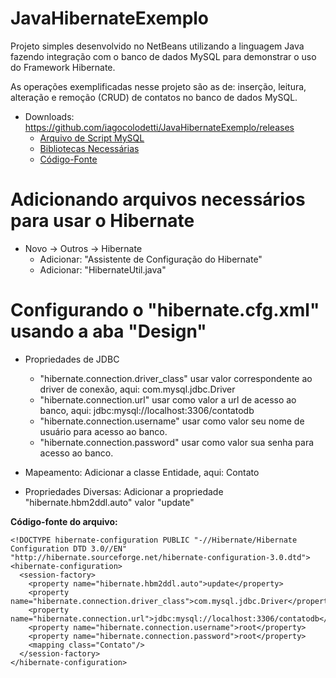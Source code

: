 # JavaHibernateExemplo

Projeto simples desenvolvido no NetBeans utilizando a linguagem Java fazendo integração com o banco de dados MySQL para demonstrar o uso do Framework Hibernate.

As operações exemplificadas nesse projeto são as de: inserção, leitura, alteração e remoção (CRUD) de contatos no banco de dados MySQL.

* Downloads: https://github.com/iagocolodetti/JavaHibernateExemplo/releases
   * [Arquivo de Script MySQL](https://github.com/iagocolodetti/JavaHibernateExemplo/releases/download/v1.1/contatodb.sql "contatodb.sql")
   * [Bibliotecas Necessárias](https://github.com/iagocolodetti/JavaHibernateExemplo/releases/download/v1.1/bibliotecas.zip "bibliotecas.zip")
   * [Código-Fonte](https://github.com/iagocolodetti/JavaHibernateExemplo/archive/v1.1.zip "v1.1.zip")



# Adicionando arquivos necessários para usar o Hibernate

* Novo -> Outros -> Hibernate
   * Adicionar: "Assistente de Configuração do Hibernate"
   * Adicionar: "HibernateUtil.java"


# Configurando o "hibernate.cfg.xml" usando a aba "Design"
* Propriedades de JDBC
   * "hibernate.connection.driver_class" usar valor correspondente ao driver de conexão, aqui: com.mysql.jdbc.Driver
   * "hibernate.connection.url" usar como valor a url de acesso ao banco, aqui: jdbc:mysql://localhost:3306/contatodb
   * "hibernate.connection.username" usar como valor seu nome de usuário para acesso ao banco.
   * "hibernate.connection.password" usar como valor sua senha para acesso ao banco.
   
* Mapeamento: Adicionar a classe Entidade, aqui: Contato

* Propriedades Diversas: Adicionar a propriedade "hibernate.hbm2ddl.auto" valor "update"


**Código-fonte do arquivo:**
```<?xml version="1.0" encoding="UTF-8"?>
<!DOCTYPE hibernate-configuration PUBLIC "-//Hibernate/Hibernate Configuration DTD 3.0//EN" "http://hibernate.sourceforge.net/hibernate-configuration-3.0.dtd">
<hibernate-configuration>
  <session-factory>
    <property name="hibernate.hbm2ddl.auto">update</property>
    <property name="hibernate.connection.driver_class">com.mysql.jdbc.Driver</property>
    <property name="hibernate.connection.url">jdbc:mysql://localhost:3306/contatodb</property>
    <property name="hibernate.connection.username">root</property>
    <property name="hibernate.connection.password">root</property>
    <mapping class="Contato"/>
  </session-factory>
</hibernate-configuration>
```
